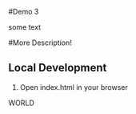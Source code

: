 #Demo 3

some text

#More Description!

## Local Development

1. Open index.html in your browser

WORLD
